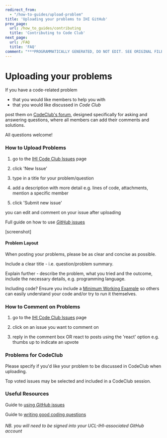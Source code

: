 ```yaml
---
redirect_from:
  - "/how-to-guides/upload-problem"
title: 'Uploading your problems to IHI GitHub'
prev_page:
  url: /how_to_guides/contributing
  title: 'Contributing to Code Club'
next_page:
  url: /FAQ
  title: 'FAQ'
comment: "***PROGRAMMATICALLY GENERATED, DO NOT EDIT. SEE ORIGINAL FILES IN /content***"
---
```

# Uploading your problems

If you have a code-related problem
* that you would like members to help you with
* that you would like discussed in _Code Club_

 post them on [CodeClub's forum](https://github.com/ucl-ihi/CodeClub/issues), designed specifically for asking and answering questions, where all members can add their comments and solutions.

All questions welcome!

### How to Upload Problems

1. go to the [IHI Code Club Issues](https://github.com/ucl-ihi/CodeClub/issues) page

1. click 'New Issue'

1. type in a title for your problem/question

1. add a description with more detail
    e.g. lines of code, attachments, mention a specific member

1. click 'Submit new issue'

you can edit and comment on your issue after uploading

Full guide on how to use [_GitHub_ issues](https://guides.github.com/features/issues/)

[screenshot]


#### Problem Layout

When posting your problems, please be as clear and concise as possible.

Include a clear title - i.e. question/problem summary.

Explain further - describe the problem, what you tried and the outcome, include the necessary details, e.g. programming language.

Including code? Ensure you include a [Minimum Working Example](https://stackoverflow.com/help/minimal-reproducible-example) so others can easily understand your code and/or try to run it themselves.

### How to Comment on Problems

1. go to the  [IHI Code Club Issues](https://github.com/ucl-ihi/CodeClub/issues) page

1. click on an issue you want to comment on

1. reply in the comment box
OR react to posts using the 'react' option e.g. thumbs up to indicate an upvote

### Problems for CodeClub
Please specify if you'd like your problem to be discussed in CodeClub when uploading.

Top voted issues may be selected and included in a CodeClub session.


### Useful Resources
Guide to [using _GitHub_ issues](https://guides.github.com/features/issues/)

Guide to [writing good coding questions](https://stackoverflow.com/help/how-to-ask)


###### NB. you will need to be signed into your UCL-IHI-associated GitHub account
